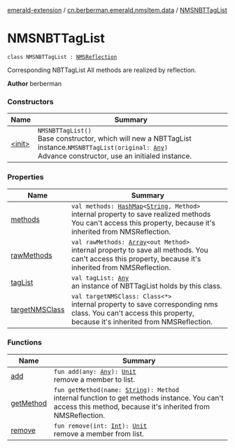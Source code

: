 [emerald-extension](../../index.md) / [cn.berberman.emerald.nmsItem.data](../index.md) / [NMSNBTTagList](.)

# NMSNBTTagList

`class NMSNBTTagList : `[`NMSReflection`](../../cn.berberman.emerald.nms-item/-n-m-s-reflection/index.md)

Corresponding NBTTagList
All methods are realized by reflection.

**Author**
berberman

### Constructors

| Name | Summary |
|---|---|
| [&lt;init&gt;](-init-.md) | `NMSNBTTagList()`<br>Base constructor, which will new a NBTTagList instance.`NMSNBTTagList(original: `[`Any`](https://kotlinlang.org/api/latest/jvm/stdlib/kotlin/-any/index.html)`)`<br>Advance constructor, use an initialed instance. |

### Properties

| Name | Summary |
|---|---|
| [methods](methods.md) | `val methods: `[`HashMap`](https://kotlinlang.org/api/latest/jvm/stdlib/kotlin.collections/-hash-map/index.html)`<`[`String`](https://kotlinlang.org/api/latest/jvm/stdlib/kotlin/-string/index.html)`, Method>`<br>internal property to save realized methods You can't access this property, because it's inherited from NMSReflection. |
| [rawMethods](raw-methods.md) | `val rawMethods: `[`Array`](https://kotlinlang.org/api/latest/jvm/stdlib/kotlin/-array/index.html)`<out Method>`<br>internal property to save all methods. You can't access this property, because it's inherited from NMSReflection. |
| [tagList](tag-list.md) | `val tagList: `[`Any`](https://kotlinlang.org/api/latest/jvm/stdlib/kotlin/-any/index.html)<br>an instance of NBTTagList holds by this class. |
| [targetNMSClass](target-n-m-s-class.md) | `val targetNMSClass: Class<*>`<br>internal property to save corresponding nms class.     You can't access this property, because it's inherited from NMSReflection. |

### Functions

| Name | Summary |
|---|---|
| [add](add.md) | `fun add(any: `[`Any`](https://kotlinlang.org/api/latest/jvm/stdlib/kotlin/-any/index.html)`): `[`Unit`](https://kotlinlang.org/api/latest/jvm/stdlib/kotlin/-unit/index.html)<br>remove a member to list. |
| [getMethod](get-method.md) | `fun getMethod(name: `[`String`](https://kotlinlang.org/api/latest/jvm/stdlib/kotlin/-string/index.html)`): Method`<br>internal function to get methods instance.     You can't access this method, because it's inherited from NMSReflection. |
| [remove](remove.md) | `fun remove(int: `[`Int`](https://kotlinlang.org/api/latest/jvm/stdlib/kotlin/-int/index.html)`): `[`Unit`](https://kotlinlang.org/api/latest/jvm/stdlib/kotlin/-unit/index.html)<br>remove a member from list. |
